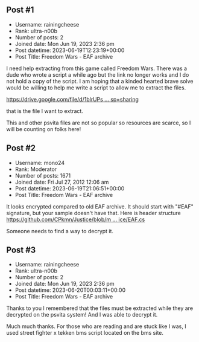 ## Post #1
- Username: rainingcheese
- Rank: ultra-n00b
- Number of posts: 2
- Joined date: Mon Jun 19, 2023 2:36 pm
- Post datetime: 2023-06-19T12:23:19+00:00
- Post Title: Freedom Wars - EAF archive

I need help extracting from this game called Freedom Wars. There was a dude who wrote a script a while ago but the link no longer works and I do not hold a copy of the script. I am hoping that a kinded hearted brave solve would be willing to help me write a script to allow me to extract the files.

[https://drive.google.com/file/d/1blrUPs ... sp=sharing](https://drive.google.com/file/d/1blrUPs0DtMVgHaR2aAqvURYDZGY6QdCm/view?usp=sharing)

that is the file I want to extract.

This and other psvita files are not so popular so resources are scarce, so I will be counting on folks here!
## Post #2
- Username: mono24
- Rank: Moderator
- Number of posts: 1671
- Joined date: Fri Jul 27, 2012 12:06 am
- Post datetime: 2023-06-19T21:06:51+00:00
- Post Title: Freedom Wars - EAF archive

It looks encrypted compared to old EAF archive.
It should start with "#EAF" signature, but your sample doesn't have that.
Here is header structure [https://github.com/CPkmn/Justice/blob/m ... ice/EAF.cs](https://github.com/CPkmn/Justice/blob/master/Justice/EAF.cs)

Someone needs to find a way to decrypt it.
## Post #3
- Username: rainingcheese
- Rank: ultra-n00b
- Number of posts: 2
- Joined date: Mon Jun 19, 2023 2:36 pm
- Post datetime: 2023-06-20T00:03:11+00:00
- Post Title: Freedom Wars - EAF archive

Thanks to you I remembered that the files must be extracted while they are decrypted on the psvita system!
And I was able to decrypt it.

Much much thanks. For those who are reading and are stuck like I was, I used street fighter x tekken bms script located on the bms site.
